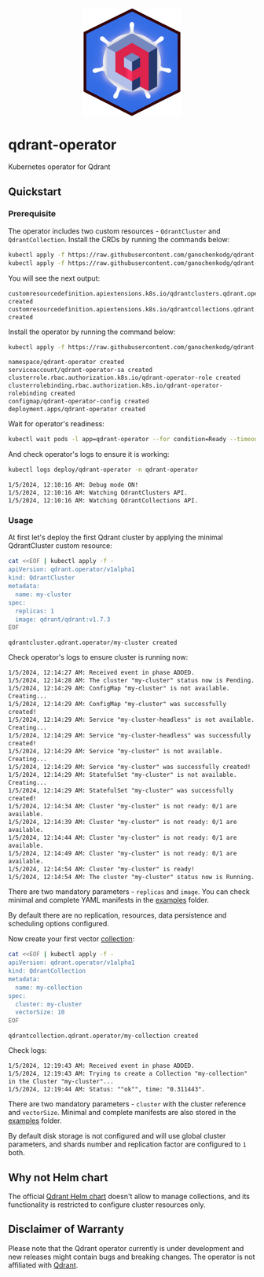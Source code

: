 <p style="text-align:center;" align="center">
  <img src="resources/logo.png" width="200"/></a>  
</p>

# qdrant-operator
Kubernetes operator for Qdrant

## Quickstart

### Prerequisite

The operator includes two custom resources - `QdrantCluster` and `QdrantCollection`. Install the CRDs by running the commands below:

```bash
kubectl apply -f https://raw.githubusercontent.com/ganochenkodg/qdrant-operator/main/deploy/crds/crd-qdrantcluster.yaml
kubectl apply -f https://raw.githubusercontent.com/ganochenkodg/qdrant-operator/main/deploy/crds/crd-qdrantcollection.yaml
```

You will see the next output:

```console
customresourcedefinition.apiextensions.k8s.io/qdrantclusters.qdrant.operator created
customresourcedefinition.apiextensions.k8s.io/qdrantcollections.qdrant.operator created
```

Install the operator by running the command below:

```bash
kubectl apply -f https://raw.githubusercontent.com/ganochenkodg/qdrant-operator/main/deploy/operator.yaml
```

```console
namespace/qdrant-operator created
serviceaccount/qdrant-operator-sa created
clusterrole.rbac.authorization.k8s.io/qdrant-operator-role created
clusterrolebinding.rbac.authorization.k8s.io/qdrant-operator-rolebinding created
configmap/qdrant-operator-config created
deployment.apps/qdrant-operator created
```

Wait for operator's readiness:

```bash
kubectl wait pods -l app=qdrant-operator --for condition=Ready --timeout=300s -n qdrant-operator
```

And check operator's logs to ensure it is working:

```bash
kubectl logs deploy/qdrant-operator -n qdrant-operator
```

```console
1/5/2024, 12:10:16 AM: Debug mode ON!
1/5/2024, 12:10:16 AM: Watching QdrantClusters API.
1/5/2024, 12:10:16 AM: Watching QdrantCollections API.
```

### Usage

At first let's deploy the first Qdrant cluster by applying the minimal QdrantCluster custom resource:

```bash
cat <<EOF | kubectl apply -f -
apiVersion: qdrant.operator/v1alpha1
kind: QdrantCluster
metadata:
  name: my-cluster
spec:
  replicas: 1
  image: qdrant/qdrant:v1.7.3
EOF
```

```console
qdrantcluster.qdrant.operator/my-cluster created
```

Check operator's logs to ensure cluster is running now:

```console
1/5/2024, 12:14:27 AM: Received event in phase ADDED.
1/5/2024, 12:14:28 AM: The cluster "my-cluster" status now is Pending.
1/5/2024, 12:14:29 AM: ConfigMap "my-cluster" is not available. Creating...
1/5/2024, 12:14:29 AM: ConfigMap "my-cluster" was successfully created!
1/5/2024, 12:14:29 AM: Service "my-cluster-headless" is not available. Creating...
1/5/2024, 12:14:29 AM: Service "my-cluster-headless" was successfully created!
1/5/2024, 12:14:29 AM: Service "my-cluster" is not available. Creating...
1/5/2024, 12:14:29 AM: Service "my-cluster" was successfully created!
1/5/2024, 12:14:29 AM: StatefulSet "my-cluster" is not available. Creating...
1/5/2024, 12:14:29 AM: StatefulSet "my-cluster" was successfully created!
1/5/2024, 12:14:34 AM: Cluster "my-cluster" is not ready: 0/1 are available.
1/5/2024, 12:14:39 AM: Cluster "my-cluster" is not ready: 0/1 are available.
1/5/2024, 12:14:44 AM: Cluster "my-cluster" is not ready: 0/1 are available.
1/5/2024, 12:14:49 AM: Cluster "my-cluster" is not ready: 0/1 are available.
1/5/2024, 12:14:54 AM: Cluster "my-cluster" is ready!
1/5/2024, 12:14:54 AM: The cluster "my-cluster" status now is Running.
```

There are two mandatory parameters - `replicas` and `image`. You can check minimal and complete YAML manifests in the [examples](examples) folder.

By default there are no replication, resources, data persistence and scheduling options configured.

Now create your first vector [collection](https://qdrant.tech/documentation/concepts/collections/):

```bash
cat <<EOF | kubectl apply -f -
apiVersion: qdrant.operator/v1alpha1
kind: QdrantCollection
metadata:
  name: my-collection
spec:
  cluster: my-cluster
  vectorSize: 10
EOF
```

```console
qdrantcollection.qdrant.operator/my-collection created
```

Check logs:

```console
1/5/2024, 12:19:43 AM: Received event in phase ADDED.
1/5/2024, 12:19:43 AM: Trying to create a Collection "my-collection" in the Cluster "my-cluster"...
1/5/2024, 12:19:44 AM: Status: ""ok"", time: "0.311443".
```

There are two mandatory parameters - `cluster` with the cluster reference and `vectorSize`. Minimal and complete manifests are also stored in the [examples](examples) folder.

By default disk storage is not configured and will use global cluster parameters, and shards number and replication factor are configured to `1` both.

## Why not Helm chart

The official [Qdrant Helm chart](https://github.com/qdrant/qdrant-helm) doesn't allow to manage collections, and its functionality is restricted to configure cluster resources only.

## Disclaimer of Warranty

Please note that the Qdrant operator currently is under development and new releases might contain bugs and breaking changes. The operator is not affiliated with [Qdrant](https://github.com/qdrant/).
